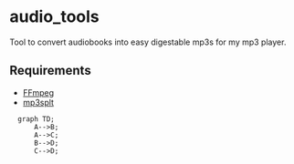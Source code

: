 # audio_tools

Tool to convert audiobooks into easy digestable mp3s for my mp3 player.


## Requirements

* [FFmpeg](https://ffmpeg.org/)
* [mp3splt](https://github.com/mp3splt/mp3splt)


```mermaid
  graph TD;
      A-->B;
      A-->C;
      B-->D;
      C-->D;
```
